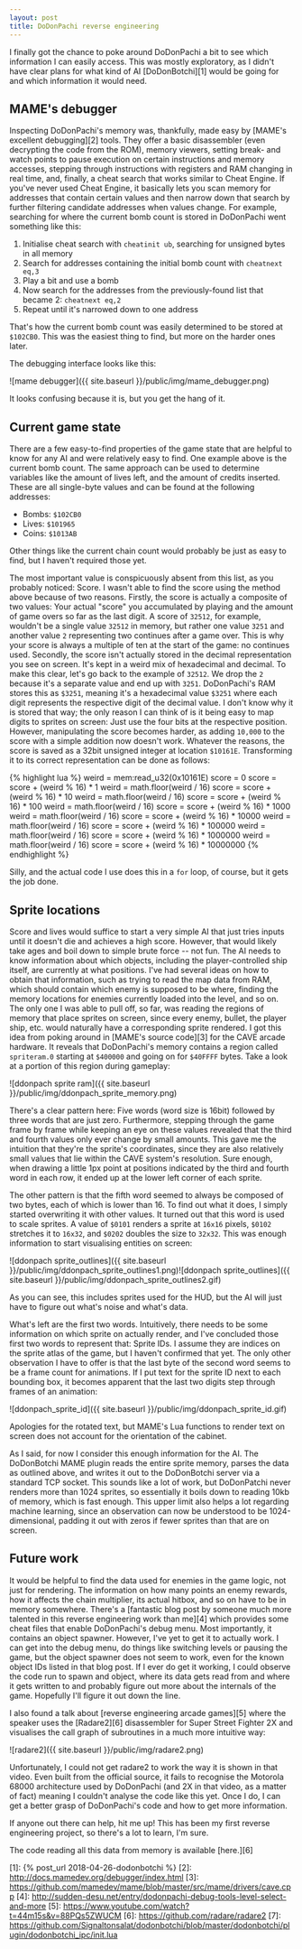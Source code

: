 ```yaml
---
layout: post
title: DoDonPachi reverse engineering
---
```


I finally got the chance to poke around DoDonPachi a bit to see which
information I can easily access. This was mostly exploratory, as I didn't have
clear plans for what kind of AI [DoDonBotchi][1] would be going for and which
information it would need.

## MAME's debugger

Inspecting DoDonPachi's memory was, thankfully, made easy by [MAME's excellent
debugging][2] tools. They offer a basic disassembler (even decrypting the code
from the ROM), memory viewers, setting break- and watch points to pause
execution on certain instructions and memory accesses, stepping through
instructions with registers and RAM changing in real time, and, finally, a
cheat search that works similar to Cheat Engine. If you've never used Cheat
Engine, it basically lets you scan memory for addresses that contain certain
values and then narrow down that search by further filtering candidate
addresses when values change. For example, searching for where the current bomb
count is stored in DoDonPachi went something like this:

1. Initialise cheat search with `cheatinit ub`, searching for unsigned bytes in
   all memory
2. Search for addresses containing the initial bomb count with `cheatnext eq,3`
3. Play a bit and use a bomb
4. Now search for the addresses from the previously-found list that became 2:
   `cheatnext eq,2`
5. Repeat until it's narrowed down to one address

That's how the current bomb count was easily determined to be stored at
`$102CB0`. This was the easiest thing to find, but more on the harder ones
later.

The debugging interface looks like this:

![mame debugger]({{ site.baseurl }}/public/img/mame_debugger.png)

It looks confusing because it is, but you get the hang of it.

## Current game state

There are a few easy-to-find properties of the game state that are helpful to
know for any AI and were relatively easy to find. One example above is the
current bomb count. The same approach can be used to determine variables like
the amount of lives left, and the amount of credits inserted. These are all
single-byte values and can be found at the following addresses:

* Bombs: `$102CB0`
* Lives: `$101965`
* Coins: `$1013AB`

Other things like the current chain count would probably be just as easy to
find, but I haven't required those yet.

The most important value is conspicuously absent from this list, as you
probably noticed: Score. I wasn't able to find the score using the method above
because of two reasons. Firstly, the score is actually a composite of two
values: Your actual "score" you accumulated by playing and the amount of game
overs so far as the last digit. A score of `32512`, for example, wouldn't be a
single value `32512` in memory, but rather one value `3251` and another value
`2` representing two continues after a game over. This is why your score is
always a multiple of ten at the start of the game: no continues used. Secondly,
the score isn't actually stored in the decimal representation you see on
screen. It's kept in a weird mix of hexadecimal and decimal. To make this
clear, let's go back to the example of `32512`. We drop the `2` because it's a
separate value and end up with `3251`. DoDonPachi's RAM stores this as `$3251`,
meaning it's a hexadecimal value `$3251` where each digit represents the
respective digit of the decimal value. I don't know why it is stored that way;
the only reason I can think of is it being easy to map digits to sprites on
screen: Just use the four bits at the respective position. However,
manipulating the score becomes harder, as adding `10,000` to the score with a
simple addition now doesn't work. Whatever the reasons, the score is saved as a
32bit unsigned integer at location `$10161E`. Transforming it to its correct
representation can be done as follows:

{% highlight lua %}
weird = mem:read_u32(0x10161E)
score = 0
score = score + (weird % 16) * 1
weird = math.floor(weird / 16)
score = score + (weird % 16) * 10
weird = math.floor(weird / 16)
score = score + (weird % 16) * 100
weird = math.floor(weird / 16)
score = score + (weird % 16) * 1000
weird = math.floor(weird / 16)
score = score + (weird % 16) * 10000
weird = math.floor(weird / 16)
score = score + (weird % 16) * 100000
weird = math.floor(weird / 16)
score = score + (weird % 16) * 1000000
weird = math.floor(weird / 16)
score = score + (weird % 16) * 10000000
{% endhighlight %}

Silly, and the actual code I use does this in a `for` loop, of course, but it
gets the job done.

## Sprite locations

Score and lives would suffice to start a very simple AI that just tries inputs
until it doesn't die and achieves a high score. However, that would likely take
ages and boil down to simple brute force -- not fun. The AI needs to know
information about which objects, including the player-controlled ship itself,
are currently at what positions. I've had several ideas on how to obtain that
information, such as trying to read the map data from RAM, which should contain
which enemy is supposed to be where, finding the memory locations for enemies
currently loaded into the level, and so on. The only one I was able to pull
off, so far, was reading the regions of memory that place sprites on screen,
since every enemy, bullet, the player ship, etc. would naturally have a
corresponding sprite rendered. I got this idea from poking around in [MAME's
source code][3] for the CAVE arcade hardware. It reveals that DoDonPachi's
memory contains a region called `spriteram.0` starting at `$400000` and going
on for `$40FFFF` bytes. Take a look at a portion of this region during gameplay:

![ddonpach sprite ram]({{ site.baseurl }}/public/img/ddonpach_sprite_memory.png)

There's a clear pattern here: Five words (word size is 16bit) followed by three
words that are just zero. Furthermore, stepping through the game frame by frame
while keeping an eye on these values revealed that the third and fourth values
only ever change by small amounts. This gave me the intuition that they're the
sprite's coordinates, since they are also relatively small values that lie
within the CAVE system's resolution. Sure enough, when drawing a little 1px
point at positions indicated by the third and fourth word in each row, it ended
up at the lower left corner of each sprite.

The other pattern is that the fifth word seemed to always be composed of two
bytes, each of which is lower than 16. To find out what it does, I simply
started overwriting it with other values. It turned out that this word is used
to scale sprites. A value of `$0101` renders a sprite at `16x16` pixels,
`$0102` stretches it to `16x32`, and `$0202` doubles the size to `32x32`. This
was enough information to start visualising entities on screen:

![ddonpach sprite_outlines]({{ site.baseurl }}/public/img/ddonpach_sprite_outlines1.png)![ddonpach sprite_outlines]({{ site.baseurl }}/public/img/ddonpach_sprite_outlines2.gif)

As you can see, this includes sprites used for the HUD, but the AI will just
have to figure out what's noise and what's data.

What's left are the first two words. Intuitively, there needs to be some
information on which sprite on actually render, and I've concluded those first
two words to represent that: Sprite IDs. I assume they are indices on the
sprite atlas of the game, but I haven't confirmed that yet. The only other
observation I have to offer is that the last byte of the second word seems to
be a frame count for animations. If I put text for the sprite ID next to each
bounding box, it becomes apparent that the last two digits step through frames
of an animation:

![ddonpach_sprite_id]({{ site.baseurl }}/public/img/ddonpach_sprite_id.gif)

Apologies for the rotated text, but MAME's Lua functions to render text on
screen does not account for the orientation of the cabinet.

As I said, for now I consider this enough information for the AI. The
DoDonBotchi MAME plugin reads the entire sprite memory, parses the data as
outlined above, and writes it out to the DoDonBotchi server via a standard TCP
socket. This sounds like a lot of work, but DoDonPatchi never renders more than
1024 sprites, so essentially it boils down to reading 10kb of memory, which is
fast enough. This upper limit also helps a lot regarding machine learning,
since an observation can now be understood to be 1024-dimensional, padding it
out with zeros if fewer sprites than that are on screen.

## Future work

It would be helpful to find the data used for enemies in the game logic, not
just for rendering. The information on how many points an enemy rewards, how it
affects the chain multiplier, its actual hitbox, and so on have to be in memory
somewhere. There's a [fantastic blog post by someone much more talented in this
reverse engineering work than me][4] which provides some cheat files that
enable DoDonPachi's debug menu. Most importantly, it contains an object
spawner. However, I've yet to get it to actually work. I can get into the debug
menu, do things like switching levels or pausing the game, but the object
spawner does not seem to work, even for the known object IDs listed in that
blog post. If I ever do get it working, I could observe the code run to spawn
and object, where its data gets read from and where it gets written to and
probably figure out more about the internals of the game. Hopefully I'll figure
it out down the line.

I also found a talk about [reverse engineering arcade games][5] where the
speaker uses the [Radare2][6] disassembler for Super Street Fighter 2X and
visualises the call graph of subroutines in a much more intuitive way:

![radare2]({{ site.baseurl }}/public/img/radare2.png)

Unfortunately, I could not get radare2 to work the way it is shown in that
video. Even built from the official source, it fails to recognise the Motorola
68000 architecture used by DoDonPachi (and 2X in that video, as a matter of
fact) meaning I couldn't analyse the code like this yet. Once I do, I can get a
better grasp of DoDonPachi's code and how to get more information.

If anyone out there can help, hit me up! This has been my first reverse
engineering project, so there's a lot to learn, I'm sure.

The code reading all this data from memory is available [here.][6]


[1]: {% post_url 2018-04-26-dodonbotchi %}
[2]: http://docs.mamedev.org/debugger/index.html
[3]: https://github.com/mamedev/mame/blob/master/src/mame/drivers/cave.cpp
[4]: http://sudden-desu.net/entry/dodonpachi-debug-tools-level-select-and-more
[5]: https://www.youtube.com/watch?t=44m15s&v=88PQs5ZWUCM
[6]: https://github.com/radare/radare2
[7]: https://github.com/Signaltonsalat/dodonbotchi/blob/master/dodonbotchi/plugin/dodonbotchi_ipc/init.lua
